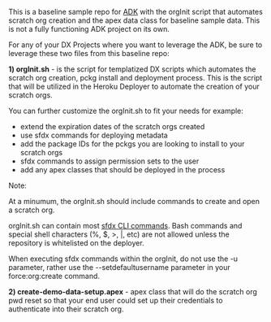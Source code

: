 This is a baseline sample repo for [ADK](https://salesforce.quip.com/Nc5cALFq1uvV) with the orgInit script that automates scratch org creation and the apex data class for baseline sample data. This is not a fully functioning ADK project on its own.

For any of your DX Projects where you want to leverage the ADK, be sure to leverage these two files from this baseline repo: 

**1) orgInit.sh** - is the script for templatized DX scripts which automates the scratch org creation, pckg install and deployment process. This is the script that will be utilized in the Heroku Deployer to automate the creation of your scratch orgs. 

You can further customize the orgInit.sh to fit your needs for example: 
- extend the expiration dates of the scratch orgs created
- use sfdx commands for deploying metadata
- add the package IDs for the pckgs you are looking to install to your scratch orgs
- sfdx commands to assign permission sets to the user 
- add any apex classes that should be deployed in the process

Note:

At a minumum, the orgInit.sh should include commands to create and open a scratch org.

orgInit.sh can contain most [sfdx CLI commands](https://developer.salesforce.com/docs/atlas.en-us.sfdx_cli_reference.meta/sfdx_cli_reference/). Bash commands and special shell characters (%, $, >, |, etc) are not allowed unless the repository is whitelisted on the deployer.

When executing sfdx commands within the orgInit, do not use the -u parameter, rather use the --setdefaultusername parameter in your force:org:create command.

**2) create-demo-data-setup.apex** - apex class that will do the scratch org pwd reset so that your end user could set up their credentials to authenticate into their scratch org. 
